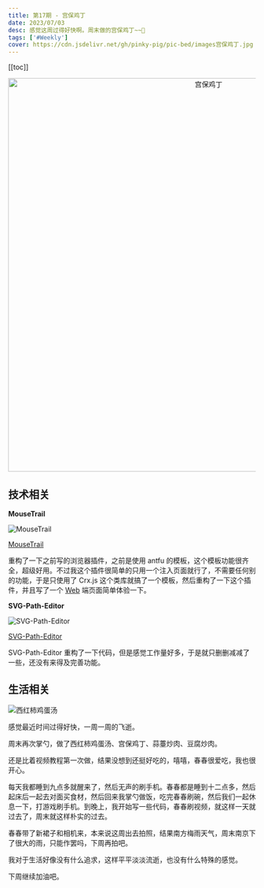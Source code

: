 ```yaml
---
title: 第17期 - 宫保鸡丁
date: 2023/07/03
desc: 感觉这周过得好快啊。周末做的宫保鸡丁~~🥠
tags: ['#Weekly']
cover: https://cdn.jsdelivr.net/gh/pinky-pig/pic-bed/images宫保鸡丁.jpg
---
```


[[toc]]

<p align="center">
  <img alt="宫保鸡丁" src="https://cdn.jsdelivr.net/gh/pinky-pig/pic-bed/images宫保鸡丁.jpg" width=800 />
</p>

## 技术相关

**MouseTrail**

![MouseTrail](https://cdn.jsdelivr.net/gh/pinky-pig/pic-bed/images20230703130334.png)

[MouseTrail](https://mousetrail.harry.ocybers.com/)

重构了一下之前写的浏览器插件，之前是使用 antfu 的模板，这个模板功能很齐全，超级好用。不过我这个插件很简单的只用一个注入页面就行了，不需要任何别的功能，于是只使用了 Crx.js 这个类库就搞了一个模板，然后重构了一下这个插件，并且写了一个 [Web](https://mousetrail.harry.ocybers.com/) 端页面简单体验一下。

**SVG-Path-Editor**

![SVG-Path-Editor](https://cdn.jsdelivr.net/gh/pinky-pig/pic-bed/images20230703130124.png)

[SVG-Path-Editor](https://svgpath.harry.ocybers.com/)

SVG-Path-Editor 重构了一下代码，但是感觉工作量好多，于是就只删删减减了一些，还没有来得及完善功能。

## 生活相关

![西红柿鸡蛋汤](https://cdn.jsdelivr.net/gh/pinky-pig/pic-bed/images西红柿鸡蛋汤.jpg)

感觉最近时间过得好快，一周一周的飞逝。

周末再次掌勺，做了西红柿鸡蛋汤、宫保鸡丁、蒜薹炒肉、豆腐炒肉。

还是比着视频教程第一次做，结果没想到还挺好吃的，嘻嘻，春春很爱吃，我也很开心。

每天我都睡到九点多就醒来了，然后无声的刷手机。春春都是睡到十二点多，然后起床后一起去对面买食材，然后回来我掌勺做饭，吃完春春刷碗，然后我们一起休息一下，打游戏刷手机。到晚上，我开始写一些代码，春春刷视频，就这样一天就过去了，周末就这样朴实的过去。

春春带了新裙子和相机来，本来说这周出去拍照，结果南方梅雨天气，周末南京下了很大的雨，只能作罢吗，下周再拍吧。

我对于生活好像没有什么追求，这样平平淡淡流逝，也没有什么特殊的感觉。

下周继续加油吧。
